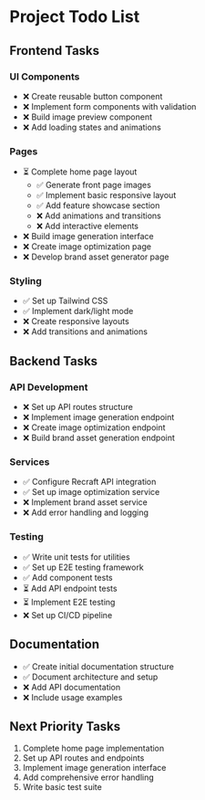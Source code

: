 # Project Todo List

## Frontend Tasks

### UI Components
- ❌ Create reusable button component
- ❌ Implement form components with validation
- ❌ Build image preview component
- ❌ Add loading states and animations

### Pages
- ⏳ Complete home page layout
  - ✅ Generate front page images
  - ✅ Implement basic responsive layout
  - ✅ Add feature showcase section
  - ❌ Add animations and transitions
  - ❌ Add interactive elements
- ❌ Build image generation interface
- ❌ Create image optimization page
- ❌ Develop brand asset generator page

### Styling
- ✅ Set up Tailwind CSS
- ✅ Implement dark/light mode
- ❌ Create responsive layouts
- ❌ Add transitions and animations

## Backend Tasks

### API Development
- ❌ Set up API routes structure
- ❌ Implement image generation endpoint
- ❌ Create image optimization endpoint
- ❌ Build brand asset generation endpoint

### Services
- ✅ Configure Recraft API integration
- ✅ Set up image optimization service
- ❌ Implement brand asset service
- ❌ Add error handling and logging

### Testing
- ✅ Write unit tests for utilities
- ✅ Set up E2E testing framework
- ✅ Add component tests
- ⏳ Add API endpoint tests
- ⏳ Implement E2E testing
- ❌ Set up CI/CD pipeline

## Documentation
- ✅ Create initial documentation structure
- ✅ Document architecture and setup
- ❌ Add API documentation
- ❌ Include usage examples

## Next Priority Tasks
1. Complete home page implementation
2. Set up API routes and endpoints
3. Implement image generation interface
4. Add comprehensive error handling
5. Write basic test suite
